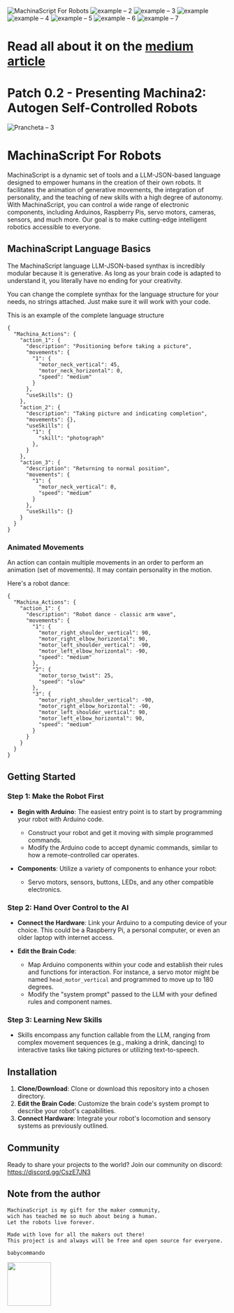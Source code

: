 

![MachinaScript For Robots](https://github.com/babycommando/machinascript/assets/71618056/9cf321ae-187f-414d-84a2-c2690c78394a)
![example – 2](https://github.com/babycommando/machinascript/assets/71618056/c00c28eb-20e2-466e-8991-62a821cc2408)
![example – 3](https://github.com/babycommando/machinascript/assets/71618056/f4e3f545-a4f6-4731-bbb9-474b75670b7f)
![example](https://github.com/babycommando/machinascript/assets/71618056/5ef748bc-8334-4e10-99bd-19dcc6229021)
![example – 4](https://github.com/babycommando/machinascript-for-robots/assets/71618056/2c18b953-bf94-4559-825a-da5fd5c61295)
![example – 5](https://github.com/babycommando/machinascript-for-robots/assets/71618056/2427ca37-47b5-45a1-8b44-8af446bac698)
![example – 6](https://github.com/babycommando/machinascript-for-robots/assets/71618056/f6c761c3-caca-42e0-865d-37b8002fa512)
![example – 7](https://github.com/babycommando/machinascript-for-robots/assets/71618056/a6cd7442-2705-49fc-87ed-263b809feb1d)

# Read all about it on the [medium article](https://medium.com/@babycmd/introducing-llm-powered-robots-machinascript-for-robots-2dc8d76704b6)

# Patch 0.2 - Presenting Machina2: Autogen Self-Controlled Robots
![Prancheta – 3](https://github.com/babycommando/machinascript-for-robots/assets/71618056/45e63e99-14d3-45a7-be26-fe0f6b6b6b65)


# MachinaScript For Robots

MachinaScript is a dynamic set of tools and a LLM-JSON-based language designed to empower humans in the creation of their own robots. It facilitates the animation of generative movements, the integration of personality, and the teaching of new skills with a high degree of autonomy. With MachinaScript, you can control a wide range of electronic components, including Arduinos, Raspberry Pis, servo motors, cameras, sensors, and much more. Our goal is to make cutting-edge intelligent robotics accessible to everyone.

## MachinaScript Language Basics
The MachinaScript language LLM-JSON-based synthax is incredibly modular because it is generative. As long as your brain code is adapted to understand it, you literally have no ending for your creativity.

You can change the complete synthax for the language structure for your needs, no strings attached. Just make sure it will work with your code.

This is an example of the complete language structure
```
{
  "Machina_Actions": {
    "action_1": {
      "description": "Positioning before taking a picture",
      "movements": {
        "1": {
          "motor_neck_vertical": 45,
          "motor_neck_horizontal": 0,
          "speed": "medium"
        }
      },
      "useSkills": {}
    },
    "action_2": {
      "description": "Taking picture and indicating completion",
      "movements": {},
      "useSkills": {
        "1": {
          "skill": "photograph"
        },
      }
    },
    "action_3": {
      "description": "Returning to normal position",
      "movements": {
        "1": {
          "motor_neck_vertical": 0,
          "speed": "medium"
        }
      },
      "useSkills": {}
    }
  }
}
```

### Animated Movements
An action can contain multiple movements in an order to perform an animation (set of movements). It may contain personality in the motion.

Here's a robot dance:
```
{
  "Machina_Actions": {
    "action_1": {
      "description": "Robot dance - classic arm wave",
      "movements": {
        "1": {
          "motor_right_shoulder_vertical": 90,
          "motor_right_elbow_horizontal": 90,
          "motor_left_shoulder_vertical": -90,
          "motor_left_elbow_horizontal": -90,
          "speed": "medium"
        },
        "2": {
          "motor_torso_twist": 25,
          "speed": "slow"
        },
        "3": {
          "motor_right_shoulder_vertical": -90,
          "motor_right_elbow_horizontal": -90,
          "motor_left_shoulder_vertical": 90,
          "motor_left_elbow_horizontal": 90,
          "speed": "medium"
        }
      }
    }
  }
}
```


## Getting Started

### Step 1: Make the Robot First

- **Begin with Arduino**: The easiest entry point is to start by programming your robot with Arduino code. 
  - Construct your robot and get it moving with simple programmed commands.
  - Modify the Arduino code to accept dynamic commands, similar to how a remote-controlled car operates.

- **Components**: Utilize a variety of components to enhance your robot:
  - Servo motors, sensors, buttons, LEDs, and any other compatible electronics.

### Step 2: Hand Over Control to the AI

- **Connect the Hardware**: Link your Arduino to a computing device of your choice. This could be a Raspberry Pi, a personal computer, or even an older laptop with internet access.

- **Edit the Brain Code**:
  - Map Arduino components within your code and establish their rules and functions for interaction. For instance, a servo motor might be named `head_motor_vertical` and programmed to move up to 180 degrees.
  - Modify the "system prompt" passed to the LLM with your defined rules and component names.

### Step 3: Learning New Skills

- Skills encompass any function callable from the LLM, ranging from complex movement sequences (e.g., making a drink, dancing) to interactive tasks like taking pictures or utilizing text-to-speech.

## Installation

1. **Clone/Download**: Clone or download this repository into a chosen directory.
2. **Edit the Brain Code**: Customize the brain code's system prompt to describe your robot's capabilities.
3. **Connect Hardware**: Integrate your robot's locomotion and sensory systems as previously outlined.



## Community
Ready to share your projects to the world?
Join our community on discord:
https://discord.gg/CszE7JN3

## Note from the author
```
MachinaScript is my gift for the maker community,
wich has teached me so much about being a human.
Let the robots live forever.

Made with love for all the makers out there!
This project is and always will be free and open source for everyone.

babycommando
```

<img src="https://github.com/babycommando/machinascript-for-robots/assets/71618056/9b9463ba-c32c-4169-acbe-2f2418a8116a" width="100" height="100">
